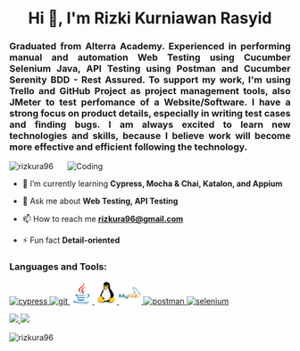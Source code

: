 <h1 align="center">Hi 👋, I'm Rizki Kurniawan Rasyid</h1>
<h3 align="justify">Graduated from Alterra Academy. Experienced in performing manual and automation Web Testing using Cucumber Selenium Java, API Testing using Postman and Cucumber Serenity BDD - Rest Assured. To support my work, I'm using Trello and GitHub Project as project management tools, also JMeter to test perfomance of a Website/Software. I have a strong focus on product details, especially in writing test cases and finding bugs. I am always excited to learn new technologies and skills, because I believe work will become more effective and efficient following the technology.</h3>
<img align="right" alt="Coding" width="400" src="https://media.tenor.com/qJ5evVs-_uUAAAAC/coding.gif"

<p align="left"> <img src="https://komarev.com/ghpvc/?username=rizkura96&label=Profile%20views&color=0e75b6&style=flat" alt="rizkura96" /> </p>

- 🌱 I’m currently learning **Cypress, Mocha & Chai, Katalon, and Appium**

- 💬 Ask me about **Web Testing, API Testing**

- 📫 How to reach me **rizkura96@gmail.com**

- ⚡ Fun fact **Detail-oriented**

<h3 align="left">Languages and Tools:</h3>
<p align="left"> <a href="https://www.cypress.io" target="_blank" rel="noreferrer"> <img src="https://raw.githubusercontent.com/simple-icons/simple-icons/6e46ec1fc23b60c8fd0d2f2ff46db82e16dbd75f/icons/cypress.svg" alt="cypress" width="40" height="40"/> </a> <a href="https://git-scm.com/" target="_blank" rel="noreferrer"> <img src="https://www.vectorlogo.zone/logos/git-scm/git-scm-icon.svg" alt="git" width="40" height="40"/> </a> <a href="https://www.java.com" target="_blank" rel="noreferrer"> <img src="https://raw.githubusercontent.com/devicons/devicon/master/icons/java/java-original.svg" alt="java" width="40" height="40"/> </a> <a href="https://www.linux.org/" target="_blank" rel="noreferrer"> <img src="https://raw.githubusercontent.com/devicons/devicon/master/icons/linux/linux-original.svg" alt="linux" width="40" height="40"/> </a> <a href="https://www.mysql.com/" target="_blank" rel="noreferrer"> <img src="https://raw.githubusercontent.com/devicons/devicon/master/icons/mysql/mysql-original-wordmark.svg" alt="mysql" width="40" height="40"/> </a> <a href="https://postman.com" target="_blank" rel="noreferrer"> <img src="https://www.vectorlogo.zone/logos/getpostman/getpostman-icon.svg" alt="postman" width="40" height="40"/> </a> <a href="https://www.selenium.dev" target="_blank" rel="noreferrer"> <img src="https://raw.githubusercontent.com/detain/svg-logos/780f25886640cef088af994181646db2f6b1a3f8/svg/selenium-logo.svg" alt="selenium" width="40" height="40"/> </a> </p>

 <p align="left">
<a href="https://github.com/rizkura96">
  <img height="180em" src="https://github-readme-stats-eight-theta.vercel.app/api/top-langs/?username=rizkura96&layout=compact&langs_count=8&theme=algolia"/>
  <img height="180em" src="https://github-readme-stats-eight-theta.vercel.app/api?username=rizkura96&show_icons=true&theme=algolia&include_all_commits=true&count_private=true"/>
  
</a>
</p>
<img align="center" height="300em" width="900em" src="https://github-readme-streak-stats.herokuapp.com/?user=rizkura96&" alt="rizkura96" />
